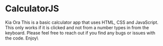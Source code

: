 # CalculatorJS
Kia Ora
This is a basic calculator app that uses HTML, CSS and JavaScript. This only works if it is clicked and not from a number types in from the keyboard. Please feel free to reach out if you find any bugs or issues with the code. Enjoy\
